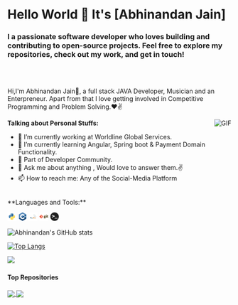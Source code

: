 # Hello World 👋 It's [Abhinandan Jain] 
### I a passionate software developer who loves building and contributing to open-source projects. Feel free to explore my repositories, check out my work, and get     in touch!
<!--(https://sakigo9.github.io/MyPortfolio/) add this after Abhinandan Jain to create a link--> 
<br/>

<!-- 
<a href="https://twitter.com/sakigo_09">
<img align="left" alt="Saket Prag | Twitter" width="22px" src="https://cdn.jsdelivr.net/npm/simple-icons@v3/icons/twitter.svg" />
</a>
<a href="https://www.linkedin.com/in/saket-prag-31b972157/">
<img align="left" alt="Saket Prag" width="22px" src="https://cdn.jsdelivr.net/npm/simple-icons@v3/icons/linkedin.svg" />
</a>
<a href="https://medium.com/@saketprag322">
<img align="left" alt="Saket Prag" width="22px" src="https://cdn.jsdelivr.net/npm/simple-icons@v3/icons/medium.svg" />
</a>
<a href="https://www.instagram.com/sakigo_09/">
<img align="left" alt="Saket Prag" width="22px" src="https://cdn.jsdelivr.net/npm/simple-icons@v3/icons/instagram.svg" />
</a>
<a href="https://www.youtube.com/watch?v=eXlaZbQ0TiY&t=3s">
<img align="left" alt="Saket Prag | Twitter" width="22px" src="https://cdn.jsdelivr.net/npm/simple-icons@v3/icons/youtube.svg" />
</a>
<br />
-->
<br />

Hi,I'm Abhinandan Jain🙌, a full stack JAVA Developer, Musician and an Enterpreneur. Apart from that I love getting involved in Competitive Programming and Problem Solving.❤✌

<!--
## 🌐 Socials:
[![Facebook](https://img.shields.io/badge/Facebook-%231877F2.svg?logo=Facebook&logoColor=white)](https://www.facebook.com/profile.php?id=100086930737586) [![Instagram](https://img.shields.io/badge/Instagram-%23E4405F.svg?logo=Instagram&logoColor=white)](https://www.instagram.com/_pragmatic_dev/) [![LinkedIn](https://img.shields.io/badge/LinkedIn-%230077B5.svg?logo=linkedin&logoColor=white)](https://www.linkedin.com/in/saket-prag-31b972157/) [![Medium](https://img.shields.io/badge/Medium-12100E?logo=medium&logoColor=white)](https://medium.com/@saketprag322) [![Stack Overflow](https://img.shields.io/badge/-Stackoverflow-FE7A16?logo=stack-overflow&logoColor=white)](https://stackoverflow.com/users/11910241/sakigo) [![Twitter](https://img.shields.io/badge/Twitter-%231DA1F2.svg?logo=Twitter&logoColor=white)](https://twitter.com/_pragmatic_dev) [![YouTube](https://img.shields.io/badge/YouTube-%23FF0000.svg?logo=YouTube&logoColor=white)](https://www.youtube.com/channel/UCRO0ykDtEkF7ETss1s-H00w) 
<br />
-->
<img align="right" alt="GIF" src="https://media.giphy.com/media/USV0ym3bVWQJJmNu3N/giphy.gif" />


**Talking about Personal Stuffs:**

- 🔭 I’m currently working at Worldline Global Services.
- 🌱 I’m currently learning Angular, Spring boot & Payment Domain Functionality.
- 👯 Part of Developer Community.
- 💬 Ask me about anything , Would love to answer them.✌
- 📫 How to reach me: Any of the Social-Media Platform
<!-- 
- ⚡ Check out my recent [Blogs](https://medium.com/@saketprag322)
- 📝[Portfolio](https://sakigo9.github.io/MyPortfolio/)
-->

<!--
**Community**
- Google Developer Group Bengaluru
- HackClub NMIT
- Tensorflow Community Bengaluru
- Girlscript Foundation
- Coding Ninja
-->
<br />
**Languages and Tools:**

<code><img height="20" src="https://raw.githubusercontent.com/github/explore/80688e429a7d4ef2fca1e82350fe8e3517d3494d/topics/python/python.png"></code>
<code><img height="20" src="https://raw.githubusercontent.com/github/explore/80688e429a7d4ef2fca1e82350fe8e3517d3494d/topics/cpp/cpp.png"></code>
<code><img height="20" src="https://raw.githubusercontent.com/github/explore/80688e429a7d4ef2fca1e82350fe8e3517d3494d/topics/mysql/mysql.png"></code>
<code><img height="20" src="https://raw.githubusercontent.com/github/explore/80688e429a7d4ef2fca1e82350fe8e3517d3494d/topics/git/git.png"></code>
<code><img height="20" src="https://raw.githubusercontent.com/github/explore/80688e429a7d4ef2fca1e82350fe8e3517d3494d/topics/terminal/terminal.png"></code>

<!-- This if for showing my stats on my profile -->
![Abhinandan's GitHub stats](https://github-readme-stats.vercel.app/api?username=abhinandanjain27&show_icons=true&theme=ambient_gradient)
<br />
<!-- This is to show languages used in projects  -->
[![Top Langs](https://github-readme-stats.vercel.app/api/top-langs/?username=abhinandanjain27&layout=donut-vertical&theme=ambient_gradient)](https://github.com/abhinandanjain27/github-readme-stats)
<br />
<!-- Commit  stats -->
![](https://github-readme-streak-stats.herokuapp.com/?user=abhinandanJain27&theme=dark&hide_border=false)
<br />

#### Top Repositories
<!-- This it the link to add extra Repositories to my profile. Or can say important ones-->
<a href="https://github.com/abhinandanjain27/Ecommerce">
  <img align="center" src="https://github-readme-stats.vercel.app/api/pin/?username=abhinandanjain27&repo=Ecommerce&theme=ambient_gradient" />
</a>
<a href="https://github.com/abhinandanjain27/Ecommerce">
  <img align="center" src="https://github-readme-stats.vercel.app/api/pin/?username=abhinandanjain27&repo=Ecommerce&theme=ambient_gradient" />
</a>

<br />
<br />

